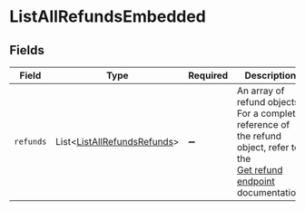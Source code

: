 # ListAllRefundsEmbedded


## Fields

| Field                                                                                                                                    | Type                                                                                                                                     | Required                                                                                                                                 | Description                                                                                                                              |
| ---------------------------------------------------------------------------------------------------------------------------------------- | ---------------------------------------------------------------------------------------------------------------------------------------- | ---------------------------------------------------------------------------------------------------------------------------------------- | ---------------------------------------------------------------------------------------------------------------------------------------- |
| `refunds`                                                                                                                                | List\<[ListAllRefundsRefunds](../../models/operations/ListAllRefundsRefunds.md)>                                                         | :heavy_minus_sign:                                                                                                                       | An array of refund objects. For a complete reference of the refund object, refer to the<br/>[Get refund endpoint](get-refund) documentation. |